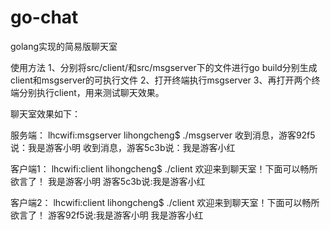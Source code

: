 # go-chat
golang实现的简易版聊天室

使用方法
1、分别将src/client/和src/msgserver下的文件进行go build分别生成client和msgserver的可执行文件
2、打开终端执行msgserver
3、再打开两个终端分别执行client，用来测试聊天效果。

聊天室效果如下：

服务端：
lhcwifi:msgserver lihongcheng$ ./msgserver
收到消息，游客92f5说：我是游客小明
收到消息，游客5c3b说：我是游客小红

客户端1：
lhcwifi:client lihongcheng$ ./client
欢迎来到聊天室！下面可以畅所欲言了！
我是游客小明
游客5c3b说:我是游客小红

客户端2：
lhcwifi:client lihongcheng$ ./client
欢迎来到聊天室！下面可以畅所欲言了！
游客92f5说:我是游客小明
我是游客小红

